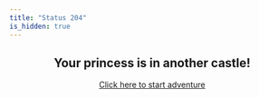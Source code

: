 ```yaml
---
title: "Status 204"
is_hidden: true
---
```

<div style="text-align:center;" markdown="1">

## Your princess is in another castle!

[Click here to start adventure](https://easyrpg.org)

</div>
